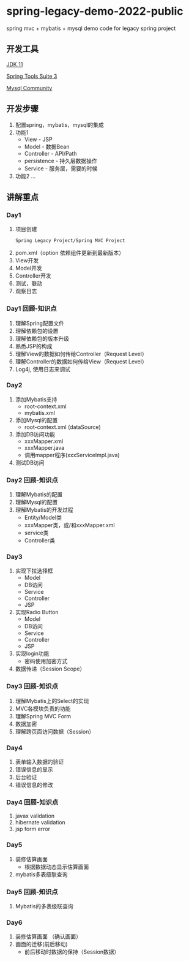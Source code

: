 # spring-legacy-demo-2022-public
spring mvc + mybatis + mysql  demo code for legacy spring project

## 开发工具
[JDK 11](https://developer.ibm.com/languages/java/semeru-runtimes/downloads)

[Spring Tools Suite 3](https://github.com/spring-projects/toolsuite-distribution/wiki/Spring-Tool-Suite-3)

[Mysql Community](https://dev.mysql.com/downloads/installer/)

## 开发步骤
1. 配置spring，mybatis，mysql的集成
2. 功能1
	* View - JSP	
	* Model - 数据Bean
	* Controller - API/Path
	* persistence - 持久层数据操作
	* Service - 服务层，需要的时候
3. 功能2
	...

## 讲解重点
### Day1
1. 项目创建
	```
	Spring Legacy Project/Spring MVC Project
	```
2. pom.xml（option 依赖组件更新到最新版本）
3. View开发
4. Model开发
5. Controller开发
6. 测试，联动
7. 观察日志


### Day1 回顾-知识点
1. 理解Spring配置文件
2. 理解依赖包的设置
3. 理解依赖包的版本升级
4. 熟悉JSP的构成
5. 理解View的数据如何传给Controller（Request Level）
6. 理解Controller的数据如何传给View（Request Level）
7. Log4j, 使用日志来调试

### Day2
1. 添加Mybatis支持
	*	root-context.xml
	*	mybatis.xml
2. 添加Mysql的配置
	*	root-context.xml (dataSource)
3. 添加DB访问功能
	*	xxxMapper.xml	
	*	xxxMapper.java
	*	调用mapper程序(xxxServiceImpl.java)
4. 测试DB访问

### Day2 回顾-知识点
1. 理解Mybatis的配置
2. 理解Mysql的配置
3. 理解Mybatis的开发过程
	*	Entity/Model类
	*	xxxMapper类，或/和xxxMapper.xml
	*	service类
	*	Controller类

### Day3 
1. 实现下拉选择框
	*	Model
	*	DB访问
	*	Service
	*	Controller
	*	JSP
2. 实现Radio Button
	*	Model
	*	DB访问
	*	Service
	*	Controller
	*	JSP
3. 实现login功能
	*	密码使用加密方式
4. 数据传递（Session Scope）
### Day3 回顾-知识点
1. 理解Mybatis上的Select的实现
2. MVC各模块负责的功能
3. 理解Spring MVC Form
4. 数据加密
5. 理解跨页面访问数据（Session）

### Day4
1. 表单输入数据的验证
2. 错误信息的显示
3. 后台验证
4. 错误信息的修改
### Day4 回顾-知识点
1. javax validation
2. hibernate validation
3. jsp form error

### Day5
1. 装修估算画面
	* 根据数据动态显示估算画面
2. mybatis多表级联查询
### Day5 回顾-知识点
1. Mybatis的多表级联查询

### Day6
1. 装修估算画面 （确认画面）
2. 画面的迁移(前后移动)
	* 前后移动时数据的保持（Session数据）